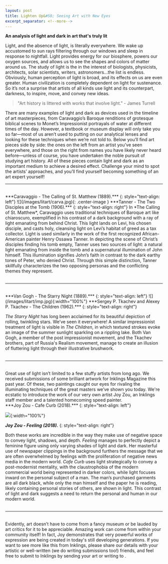 ```yaml
---
layout: post
title: Lighten Up&#58; Seeing Art with New Eyes
excerpt_separator: <!--more-->
---
```


<h4 style="margin: 0; padding: 0;"> An analysis of light and dark in art that's truly lit <i class="em em-bulb"></i> </h4>

Light, and the absence of light, is literally everywhere. We wake up accustomed to sun rays filtering through our windows and sleep in response to nightfall. Light provides energy for our biosphere, powers our oxygen sources, and allows us to see the shapes and colors of matter around us. The study of light is the in the interest of biologists, physicists, architects, solar scientists, writers, astronomers…the list is endless. Obviously, human perception of light is broad, and its effects on us are even greater. Human civilization is completely dependent on light for sustenance. So it’s not a surprise that artists of all kinds use light and its counterpart, darkness, to inspire, move, and convey new ideas.
<!--more-->

> "Art history is littered with works that involve light."
> \- James Turrell

There are many examples of light and dark as devices used in the timeline of art masterpieces, from Caravaggio’s Baroque renditions of grotesque biblical scenes to Monet’s Impressionist portrayals of water at different times of the day. However, a textbook or museum display will only take you so far—most of us aren’t used to putting on our analytical lenses and looking for these techniques when we’re not told to. Below you’ll find art pieces side by side: the ones on the left from an artist you’ve seen everywhere, and those on the right from names you have likely never heard before—unless of course, you have undertaken the noble pursuit of studying art history. All of these pieces contain light and dark as an important medium to achieve a desired effect. Challenge your mind to spot the artists’ approaches, and you’ll find yourself becoming something of an art expert yourself!

---------------

<br>
***Caravaggio - The Calling of St. Matthew (1889).***  
{: style="text-align: left"}
![](/images/litart/carva.jpg){: .center-image }
***Tanner - The Two Disciples at the Tomb (1906).***  
{: style="text-align: right"}
In *The Calling of St. Matthew*, Caravaggio uses traditional techniques of Baroque art like chiaroscuro, exemplified in his contrast of a dark background with a ray of light emanating from behind Christ. This light lands on Levi, his chosen disciple, and casts holy, cleansing light on Levi’s habitat of greed as a tax collector. Light is used similarly in the work of the first recognized African-American painter Henry Ossawa Tanner. In depicting the scene of Christ’s disciples finding his tomb empty, Tanner uses two sources of light: a natural light emanating from inside the tomb and a supernatural illumination of John himself. This illumination signifies John’s faith in contrast to the dark earthy tones of Peter, who denied Christ. Through this simple distinction, Tanner skillfully characterizes the two opposing personas and the conflicting themes they represent.
<br><br>

---------------

<br>
***Van Gogh - The Starry Night (1889).***  
{: style="text-align: left"}
![](/images/litart/imp.jpg){:width="100%"}
***Sergey P. Tkachev and Alexey P. Tkachev - The Children (1962).***
{: style="text-align: right"}

*The Starry Night* has long been acclaimed for its beautiful depiction of rolling, twinkling stars. We’ve seen it everywhere! A similar impressionist treatment of light is visible in *The Children*, in which textured strokes evoke an image of the summer sunlight sparkling on a rippling lake. Both Van Gogh, a member of the post impressionist movement, and the Tkachev brothers, part of Russia's Realism movement, manage to create an illusion of fluttering light through their illustrative brushwork.
<br><br>

---------------

<br>
Great use of light isn’t limited to a few stuffy artists from long ago. We received submissions of some brilliant artwork for Inklings Magazine this past year. Of these, two paintings caught our eyes for rivaling the illuminating techniques of the great masters we’ve shown you today. We're ecstatic to introduce the work of our very own artist Joy Zou, an Inklings staff member and a talented homecoming speed painter.

<br>
***Joy Zou - Cafe Curb (2018).***  
{: style="text-align: left"}

![](https://preview.ibb.co/kgKfi9/wv.jpg){:width="100%"}

***Joy Zou - Feeling (2018).***
{: style="text-align: right"}

Both these works are incredible in the way they make use of negative space to convey light, shadows, and depth. *Feeling* manages to perfectly depict a feminine figure using only varying shades of light and dark. Her masterful use of newspaper clippings in the background furthers the message that we are often overwhelmed by feelings with the proliferation of negative news media in the modern world. *Cafe Curb* uses light strategically to convey a post-modernist mentality, with the claustrophobia of the modern commercial world being represented in darker colors, while light focuses inward on the personal subject of a man. The man’s purchased garments are all dark black, while only the man himself and the paper he is reading, likely containing personal stories of others, are shown in light. This contrast of light and dark suggests a need to return the personal and human in our modern world.
<br><br>

---------------

<br>
Evidently, art doesn’t have to come from a fancy museum or be lauded by art critics for it to be appreciable. Amazing work can come from within your community itself! In fact, Joy demonstrates that very powerful works of expression are being created in today's still developing generations. If you want to see more like this from Inklings, please share our details with your artistic or well-written (we do writing submissions too!) friends, and feel free to submit to Inklings by sending your art or writing to <wvinklingsmag@gmail.com>.
